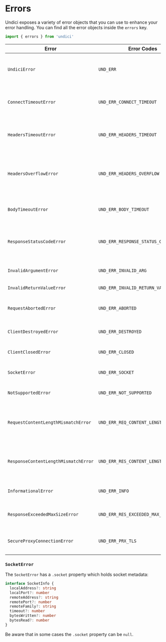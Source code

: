 # Errors

Undici exposes a variety of error objects that you can use to enhance your error handling.
You can find all the error objects inside the `errors` key.

```js
import { errors } from 'undici'
```

| Error                                | Error Codes                           | Description                                                               |
| ------------------------------------ | ------------------------------------- | ------------------------------------------------------------------------- |
| `UndiciError`                        | `UND_ERR`                             | all errors below are extended from `UndiciError`.                         |
| `ConnectTimeoutError`                | `UND_ERR_CONNECT_TIMEOUT`             | socket is destroyed due to connect timeout.                               |
| `HeadersTimeoutError`                | `UND_ERR_HEADERS_TIMEOUT`             | socket is destroyed due to headers timeout.                               |
| `HeadersOverflowError`               | `UND_ERR_HEADERS_OVERFLOW`            | socket is destroyed due to headers' max size being exceeded.              |
| `BodyTimeoutError`                   | `UND_ERR_BODY_TIMEOUT`                | socket is destroyed due to body timeout.                                  |
| `ResponseStatusCodeError`            | `UND_ERR_RESPONSE_STATUS_CODE`        | an error is thrown when `throwOnError` is `true` for status codes >= 400. |
| `InvalidArgumentError`               | `UND_ERR_INVALID_ARG`                 | passed an invalid argument.                                               |
| `InvalidReturnValueError`            | `UND_ERR_INVALID_RETURN_VALUE`        | returned an invalid value.                                                |
| `RequestAbortedError`                | `UND_ERR_ABORTED`                     | the request has been aborted by the user                                  |
| `ClientDestroyedError`               | `UND_ERR_DESTROYED`                   | trying to use a destroyed client.                                         |
| `ClientClosedError`                  | `UND_ERR_CLOSED`                      | trying to use a closed client.                                            |
| `SocketError`                        | `UND_ERR_SOCKET`                      | there is an error with the socket.                                        |
| `NotSupportedError`                  | `UND_ERR_NOT_SUPPORTED`               | encountered unsupported functionality.                                    |
| `RequestContentLengthMismatchError`  | `UND_ERR_REQ_CONTENT_LENGTH_MISMATCH` | request body does not match content-length header                         |
| `ResponseContentLengthMismatchError` | `UND_ERR_RES_CONTENT_LENGTH_MISMATCH` | response body does not match content-length header                        |
| `InformationalError`                 | `UND_ERR_INFO`                        | expected error with reason                                                |
| `ResponseExceededMaxSizeError`       | `UND_ERR_RES_EXCEEDED_MAX_SIZE`       | response body exceed the max size allowed                                 |
| `SecureProxyConnectionError`         | `UND_ERR_PRX_TLS`                     | tls connection to a proxy failed                                          |

### `SocketError`

The `SocketError` has a `.socket` property which holds socket metadata:

```ts
interface SocketInfo {
  localAddress?: string
  localPort?: number
  remoteAddress?: string
  remotePort?: number
  remoteFamily?: string
  timeout?: number
  bytesWritten?: number
  bytesRead?: number
}
```

Be aware that in some cases the `.socket` property can be `null`.
